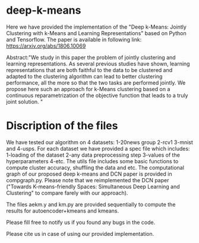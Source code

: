# deep-k-means
Here we have provided the implementation of the "Deep k-Means: Jointly Clustering with k-Means and Learning Representations" based on Python and Tensorflow. The paper is available in following link:
https://arxiv.org/abs/1806.10069

Abstract:"We study in this paper the problem of jointly clustering and learning representations. As several previous studies have shown, learning representations that are both faithful to the data to be clustered and adapted to the clustering algorithm can lead to better clustering performance, all the more so that the two tasks are performed jointly. We propose here such an approach for k-Means clustering based on a continuous reparametrization of the objective function that leads to a truly joint solution. "

# Discription of the files

We have tested our algorithm on 4 datasets: 1-20news group 2-rcv1 3-mnist and 4-usps. For each dataset we have provided a spec file which includes: 
    1-loading of the dataset
    2-any data preprocessing step
    3-values of the hyperparameters
    4-etc.
The utils file includes some basic functions to compute cluster accuracy, shuffling the data and etc.
The computational graph of our proposed deep k-means and DCN paper is provided in compgraph.py. Please note that we reimplemented the DCN paper ("Towards K-means-friendly Spaces: Simultaneous Deep Learning and Clustering" to compare farely with our approach). 

The files aekm.y and km.py are provided sequentially to compute the results for autoencoder+kmeans and kmeans.

Please fill free to notify us if you found any bugs in the code.

Please cite us in case of using our provided implementation.
